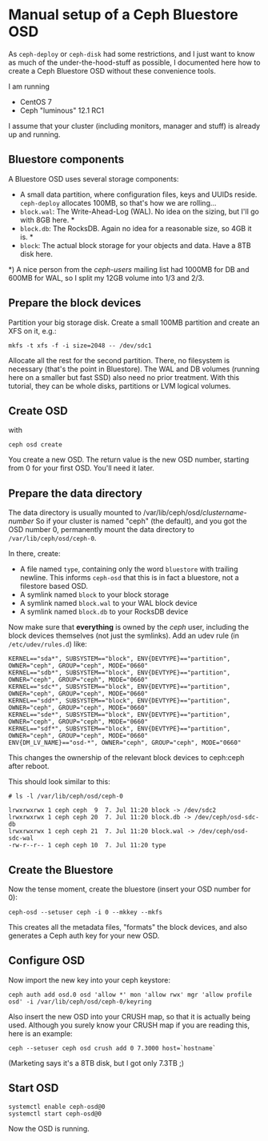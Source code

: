 # Manual setup of a Ceph Bluestore OSD

As `ceph-deploy` or `ceph-disk` had some restrictions, and I just want to know as much of the under-the-hood-stuff as possible, I documented here how to create a Ceph Bluestore OSD without these convenience tools.

I am running
* CentOS 7
* Ceph "luminous" 12.1 RC1

I assume that your cluster (including monitors, manager and stuff) is already up and running.

## Bluestore components

A Bluestore OSD uses several storage components:

* A small data partition, where configuration files, keys and UUIDs reside. `ceph-deploy` allocates 100MB, so that's how we are rolling...
* `block.wal`: The Write-Ahead-Log (WAL). No idea on the sizing, but I'll go with 8GB here. *
* `block.db`: The RocksDB. Again no idea for a reasonable size, so 4GB it is. *
* `block`: The actual block storage for your objects and data. Have a 8TB disk here.

\*) A nice person from the _ceph-users_ mailing list had 1000MB for DB and 600MB for WAL, so I split my 12GB volume into 1/3 and 2/3.

## Prepare the block devices

Partition your big storage disk. Create a small 100MB partition and create an XFS on it, e.g.:

    mkfs -t xfs -f -i size=2048 -- /dev/sdc1

Allocate all the rest for the second partition. There, no filesystem is necessary (that's the point in Bluestore).
The WAL and DB volumes (running here on a smaller but fast SSD) also need no prior treatment. With this tutorial, they can be whole disks, partitions or LVM logical volumes.

## Create OSD

with

    ceph osd create

You create a new OSD. The return value is the new OSD number, starting from 0 for your first OSD. You'll need it later.

## Prepare the data directory

The data directory is usually mounted to /var/lib/ceph/osd/_clustername_-_number_
So if your cluster is named "ceph" (the default), and you got the OSD number 0, permanently mount the data directory to `/var/lib/ceph/osd/ceph-0`.

In there, create:
* A file named `type`, containing only the word `bluestore` with trailing newline. This informs `ceph-osd` that this is in fact a bluestore, not a filestore based OSD.
* A symlink named `block` to your block storage
* A symlink named `block.wal` to your WAL block device
* A symlink named `block.db` to your RocksDB device

Now make sure that **everything** is owned by the *ceph* user, including the block devices themselves (not just the symlinks). 
Add an udev rule (in `/etc/udev/rules.d`) like:

```
KERNEL=="sda*", SUBSYSTEM=="block", ENV{DEVTYPE}=="partition", OWNER="ceph", GROUP="ceph", MODE="0660"
KERNEL=="sdb*", SUBSYSTEM=="block", ENV{DEVTYPE}=="partition", OWNER="ceph", GROUP="ceph", MODE="0660"
KERNEL=="sdc*", SUBSYSTEM=="block", ENV{DEVTYPE}=="partition", OWNER="ceph", GROUP="ceph", MODE="0660"
KERNEL=="sdd*", SUBSYSTEM=="block", ENV{DEVTYPE}=="partition", OWNER="ceph", GROUP="ceph", MODE="0660"
KERNEL=="sde*", SUBSYSTEM=="block", ENV{DEVTYPE}=="partition", OWNER="ceph", GROUP="ceph", MODE="0660"
KERNEL=="sdf*", SUBSYSTEM=="block", ENV{DEVTYPE}=="partition", OWNER="ceph", GROUP="ceph", MODE="0660"
ENV{DM_LV_NAME}=="osd-*", OWNER="ceph", GROUP="ceph", MODE="0660"
```

This changes the ownership of the relevant block devices to ceph:ceph after reboot.

This should look similar to this:

    # ls -l /var/lib/ceph/osd/ceph-0

    lrwxrwxrwx 1 ceph ceph  9  7. Jul 11:20 block -> /dev/sdc2
    lrwxrwxrwx 1 ceph ceph 20  7. Jul 11:20 block.db -> /dev/ceph/osd-sdc-db
    lrwxrwxrwx 1 ceph ceph 21  7. Jul 11:20 block.wal -> /dev/ceph/osd-sdc-wal
    -rw-r--r-- 1 ceph ceph 10  7. Jul 11:20 type

## Create the Bluestore

Now the tense moment, create the bluestore (insert your OSD number for 0):

    ceph-osd --setuser ceph -i 0 --mkkey --mkfs

This creates all the metadata files, "formats" the block devices, and also generates a Ceph auth key for your new OSD.

## Configure OSD

Now import the new key into your ceph keystore:

    ceph auth add osd.0 osd 'allow *' mon 'allow rwx' mgr 'allow profile osd' -i /var/lib/ceph/osd/ceph-0/keyring

Also insert the new OSD into your CRUSH map, so that it is actually being used.
Although you surely know your CRUSH map if you are reading this, here is an example:

    ceph --setuser ceph osd crush add 0 7.3000 host=`hostname`

(Marketing says it's a 8TB disk, but I got only 7.3TB ;)

## Start OSD

    systemctl enable ceph-osd@0
    systemctl start ceph-osd@0

Now the OSD is running.
